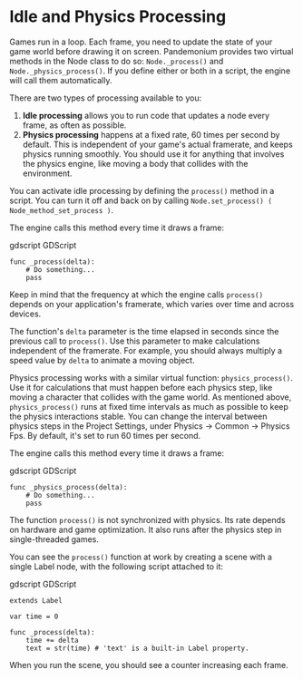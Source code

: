 

# Idle and Physics Processing

Games run in a loop. Each frame, you need to update the state of your game world
before drawing it on screen. Pandemonium provides two virtual methods in the Node
class to do so: `Node._process()` and
`Node._physics_process()`. If you
define either or both in a script, the engine will call them automatically.

There are two types of processing available to you:

1. **Idle processing** allows you to run code that updates a node every frame,
   as often as possible.
2. **Physics processing** happens at a fixed rate, 60 times per second by
   default. This is independent of your game's actual framerate, and keeps physics
   running smoothly. You should use it for anything that involves the physics
   engine, like moving a body that collides with the environment.

You can activate idle processing by defining the `process()` method in a
script. You can turn it off and back on by calling `Node.set_process()
( Node_method_set_process )`.

The engine calls this method every time it draws a frame:

gdscript GDScript

```
func _process(delta):
    # Do something...
    pass
```

Keep in mind that the frequency at which the engine calls `process()` depends
on your application's framerate, which varies over time and across devices.

The function's `delta` parameter is the time elapsed in seconds since the
previous call to `process()`. Use this parameter to make calculations
independent of the framerate. For example, you should always multiply a speed
value by `delta` to animate a moving object.

Physics processing works with a similar virtual function:
`physics_process()`. Use it for calculations that must happen before each
physics step, like moving a character that collides with the game world. As
mentioned above, `physics_process()` runs at fixed time intervals as much as
possible to keep the physics interactions stable. You can change the interval
between physics steps in the Project Settings, under Physics -> Common ->
Physics Fps. By default, it's set to run 60 times per second.

The engine calls this method every time it draws a frame:

gdscript GDScript

```
func _physics_process(delta):
    # Do something...
    pass
```

The function `process()` is not synchronized with physics. Its rate depends on
hardware and game optimization. It also runs after the physics step in
single-threaded games.

You can see the `process()` function at work by creating a scene with a
single Label node, with the following script attached to it:

gdscript GDScript

```
extends Label

var time = 0

func _process(delta):
    time += delta
    text = str(time) # 'text' is a built-in Label property.
```

When you run the scene, you should see a counter increasing each frame.
